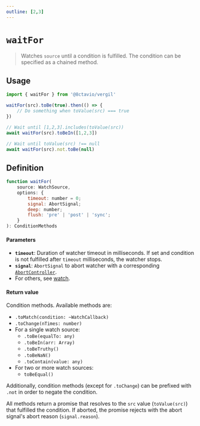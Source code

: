 ```yaml
---
outline: [2,3]
---
```


# `waitFor`

> Watches `source` until a condition is fulfilled. The condition can be specified as a chained method.

## Usage

```js
import { waitFor } from '@8ctavio/vergil'

waitFor(src).toBe(true).then(() => {
    // Do something when toValue(src) === true
})

// Wait until [1,2,3].includes(toValue(src))
await waitFor(src).toBeIn([1,2,3])

// Wait until toValue(src) !== null
await waitFor(src).not.toBe(null)
```

## Definition

```js
function waitFor(
    source: WatchSource,
    options: {
        timeout: number = 0;
        signal: AbortSignal;
        deep: number;
        flush: 'pre' | 'post' | 'sync';
    }
): ConditionMethods
```

#### Parameters

- **`timeout`**: Duration of watcher timeout in milliseconds. If set and condition is not fulfilled after `timeout` milliseconds, the watcher stops.
- **`signal`**: `AbortSignal` to abort watcher with a corresponding [`AbortController`](https://developer.mozilla.org/en-US/docs/Web/API/AbortController).
- For others, see [watch](https://vuejs.org/api/reactivity-core.html#watch).

#### Return value

Condition methods. Available methods are:

- `.toMatch(condition: ~WatchCallback)`
- `.toChange(nTimes: number)`
- For a single watch source:
    - `.toBe(equalTo: any)`
    - `.toBeIn(arr: Array)`
    - `.toBeTruthy()`
    - `.toBeNaN()`
    - `.toContain(value: any)`
- For two or more watch sources:
    - `toBeEqual()`

Additionally, condition methods (except for `.toChange`) can be prefixed with `.not` in order to negate the condition.

All methods return a promise that resolves to the `src` value (`toValue(src)`) that fulfilled the condition. If aborted, the promise rejects with the abort signal's abort reason (`signal.reason`).